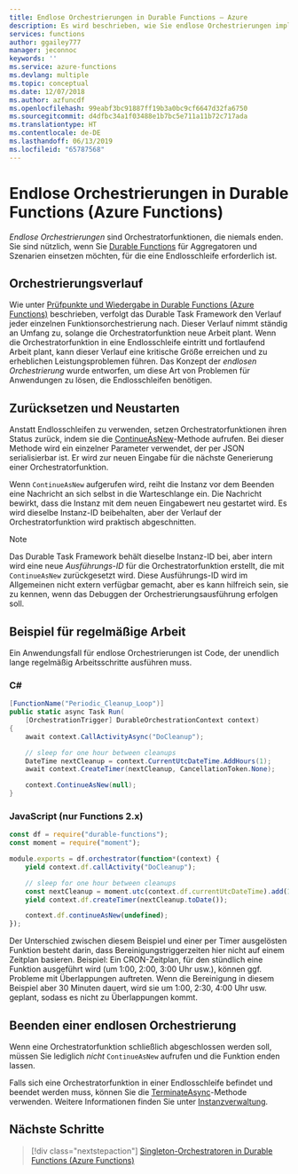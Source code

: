 ```yaml
---
title: Endlose Orchestrierungen in Durable Functions – Azure
description: Es wird beschrieben, wie Sie endlose Orchestrierungen implementieren, indem Sie die Erweiterung „Durable Functions“ für Azure Functions verwenden.
services: functions
author: ggailey777
manager: jeconnoc
keywords: ''
ms.service: azure-functions
ms.devlang: multiple
ms.topic: conceptual
ms.date: 12/07/2018
ms.author: azfuncdf
ms.openlocfilehash: 99eabf3bc91887ff19b3a0bc9cf6647d32fa6750
ms.sourcegitcommit: d4dfbc34a1f03488e1b7bc5e711a11b72c717ada
ms.translationtype: HT
ms.contentlocale: de-DE
ms.lasthandoff: 06/13/2019
ms.locfileid: "65787568"
---
```

# <a name="eternal-orchestrations-in-durable-functions-azure-functions"></a>Endlose Orchestrierungen in Durable Functions (Azure Functions)

*Endlose Orchestrierungen* sind Orchestratorfunktionen, die niemals enden. Sie sind nützlich, wenn Sie [Durable Functions](durable-functions-overview.md) für Aggregatoren und Szenarien einsetzen möchten, für die eine Endlosschleife erforderlich ist.

## <a name="orchestration-history"></a>Orchestrierungsverlauf

Wie unter [Prüfpunkte und Wiedergabe in Durable Functions (Azure Functions)](durable-functions-checkpointing-and-replay.md) beschrieben, verfolgt das Durable Task Framework den Verlauf jeder einzelnen Funktionsorchestrierung nach. Dieser Verlauf nimmt ständig an Umfang zu, solange die Orchestratorfunktion neue Arbeit plant. Wenn die Orchestratorfunktion in eine Endlosschleife eintritt und fortlaufend Arbeit plant, kann dieser Verlauf eine kritische Größe erreichen und zu erheblichen Leistungsproblemen führen. Das Konzept der *endlosen Orchestrierung* wurde entworfen, um diese Art von Problemen für Anwendungen zu lösen, die Endlosschleifen benötigen.

## <a name="resetting-and-restarting"></a>Zurücksetzen und Neustarten

Anstatt Endlosschleifen zu verwenden, setzen Orchestratorfunktionen ihren Status zurück, indem sie die [ContinueAsNew](https://azure.github.io/azure-functions-durable-extension/api/Microsoft.Azure.WebJobs.DurableOrchestrationContext.html#Microsoft_Azure_WebJobs_DurableOrchestrationContext_ContinueAsNew_)-Methode aufrufen. Bei dieser Methode wird ein einzelner Parameter verwendet, der per JSON serialisierbar ist. Er wird zur neuen Eingabe für die nächste Generierung einer Orchestratorfunktion.

Wenn `ContinueAsNew` aufgerufen wird, reiht die Instanz vor dem Beenden eine Nachricht an sich selbst in die Warteschlange ein. Die Nachricht bewirkt, dass die Instanz mit dem neuen Eingabewert neu gestartet wird. Es wird dieselbe Instanz-ID beibehalten, aber der Verlauf der Orchestratorfunktion wird praktisch abgeschnitten.

> [!NOTE]
> Das Durable Task Framework behält dieselbe Instanz-ID bei, aber intern wird eine neue *Ausführungs-ID* für die Orchestratorfunktion erstellt, die mit `ContinueAsNew` zurückgesetzt wird. Diese Ausführungs-ID wird im Allgemeinen nicht extern verfügbar gemacht, aber es kann hilfreich sein, sie zu kennen, wenn das Debuggen der Orchestrierungsausführung erfolgen soll.

## <a name="periodic-work-example"></a>Beispiel für regelmäßige Arbeit

Ein Anwendungsfall für endlose Orchestrierungen ist Code, der unendlich lange regelmäßig Arbeitsschritte ausführen muss.

### <a name="c"></a>C#

```csharp
[FunctionName("Periodic_Cleanup_Loop")]
public static async Task Run(
    [OrchestrationTrigger] DurableOrchestrationContext context)
{
    await context.CallActivityAsync("DoCleanup");

    // sleep for one hour between cleanups
    DateTime nextCleanup = context.CurrentUtcDateTime.AddHours(1);
    await context.CreateTimer(nextCleanup, CancellationToken.None);

    context.ContinueAsNew(null);
}
```

### <a name="javascript-functions-2x-only"></a>JavaScript (nur Functions 2.x)

```javascript
const df = require("durable-functions");
const moment = require("moment");

module.exports = df.orchestrator(function*(context) {
    yield context.df.callActivity("DoCleanup");

    // sleep for one hour between cleanups
    const nextCleanup = moment.utc(context.df.currentUtcDateTime).add(1, "h");
    yield context.df.createTimer(nextCleanup.toDate());

    context.df.continueAsNew(undefined);
});
```

Der Unterschied zwischen diesem Beispiel und einer per Timer ausgelösten Funktion besteht darin, dass Bereinigungstriggerzeiten hier nicht auf einem Zeitplan basieren. Beispiel: Ein CRON-Zeitplan, für den stündlich eine Funktion ausgeführt wird (um 1:00, 2:00, 3:00 Uhr usw.), können ggf. Probleme mit Überlappungen auftreten. Wenn die Bereinigung in diesem Beispiel aber 30 Minuten dauert, wird sie um 1:00, 2:30, 4:00 Uhr usw. geplant, sodass es nicht zu Überlappungen kommt.

## <a name="exit-from-an-eternal-orchestration"></a>Beenden einer endlosen Orchestrierung

Wenn eine Orchestratorfunktion schließlich abgeschlossen werden soll, müssen Sie lediglich *nicht* `ContinueAsNew` aufrufen und die Funktion enden lassen.

Falls sich eine Orchestratorfunktion in einer Endlosschleife befindet und beendet werden muss, können Sie die [TerminateAsync](https://azure.github.io/azure-functions-durable-extension/api/Microsoft.Azure.WebJobs.DurableOrchestrationClient.html#Microsoft_Azure_WebJobs_DurableOrchestrationClient_TerminateAsync_)-Methode verwenden. Weitere Informationen finden Sie unter [Instanzverwaltung](durable-functions-instance-management.md).

## <a name="next-steps"></a>Nächste Schritte

> [!div class="nextstepaction"]
> [Singleton-Orchestratoren in Durable Functions (Azure Functions)](durable-functions-singletons.md)

